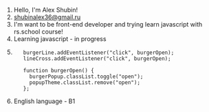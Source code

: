 1. Hello, I'm Alex Shubin!
2. shubinalex36@gmail.ru
3. I'm want to be front-end developer and trying learn javascript with rs.school course!
4. Learning javascript - in progress
5. ```
      burgerLine.addEventListener("click", burgerOpen);
      lineCross.addEventListener("click", burgerOpen);

      function burgerOpen() {
        burgerPopup.classList.toggle("open");
        popupTheme.classList.remove("open");
      };
   ```
6. English language - B1
